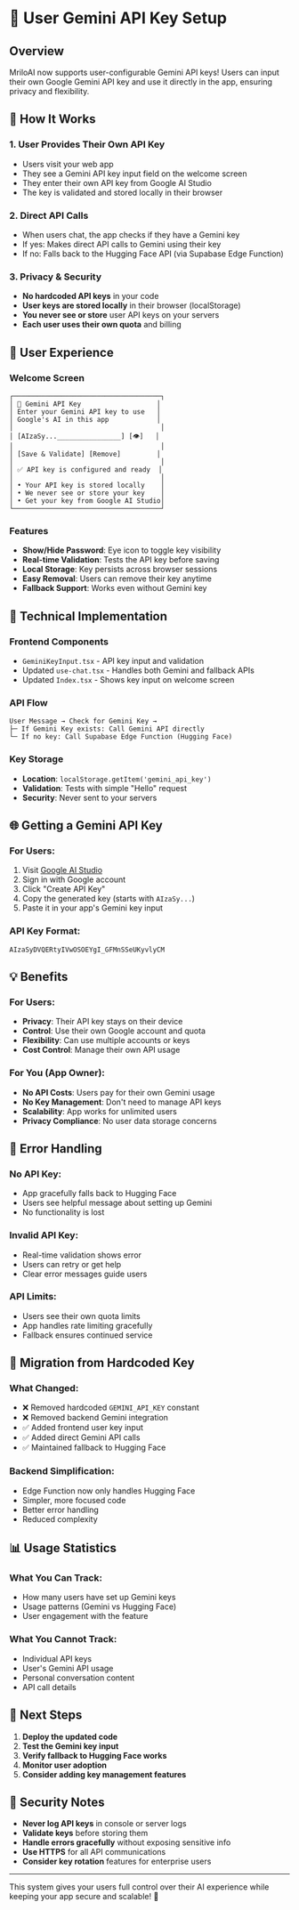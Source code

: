 # 🔑 User Gemini API Key Setup

## Overview
MriloAI now supports user-configurable Gemini API keys! Users can input their own Google Gemini API key and use it directly in the app, ensuring privacy and flexibility.

## 🚀 How It Works

### 1. **User Provides Their Own API Key**
- Users visit your web app
- They see a Gemini API key input field on the welcome screen
- They enter their own API key from Google AI Studio
- The key is validated and stored locally in their browser

### 2. **Direct API Calls**
- When users chat, the app checks if they have a Gemini key
- If yes: Makes direct API calls to Gemini using their key
- If no: Falls back to the Hugging Face API (via Supabase Edge Function)

### 3. **Privacy & Security**
- **No hardcoded API keys** in your code
- **User keys are stored locally** in their browser (localStorage)
- **You never see or store** user API keys on your servers
- **Each user uses their own quota** and billing

## 📱 User Experience

### Welcome Screen
```
┌─────────────────────────────────────┐
│ 🔑 Gemini API Key                   │
│ Enter your Gemini API key to use   │
│ Google's AI in this app            │
│                                     │
│ [AIzaSy...________________] [👁️]   │
│                                     │
│ [Save & Validate] [Remove]         │
│                                     │
│ ✅ API key is configured and ready  │
│                                     │
│ • Your API key is stored locally    │
│ • We never see or store your key    │
│ • Get your key from Google AI Studio│
└─────────────────────────────────────┘
```

### Features
- **Show/Hide Password**: Eye icon to toggle key visibility
- **Real-time Validation**: Tests the API key before saving
- **Local Storage**: Key persists across browser sessions
- **Easy Removal**: Users can remove their key anytime
- **Fallback Support**: Works even without Gemini key

## 🔧 Technical Implementation

### Frontend Components
- `GeminiKeyInput.tsx` - API key input and validation
- Updated `use-chat.tsx` - Handles both Gemini and fallback APIs
- Updated `Index.tsx` - Shows key input on welcome screen

### API Flow
```
User Message → Check for Gemini Key → 
├─ If Gemini Key exists: Call Gemini API directly
└─ If no key: Call Supabase Edge Function (Hugging Face)
```

### Key Storage
- **Location**: `localStorage.getItem('gemini_api_key')`
- **Validation**: Tests with simple "Hello" request
- **Security**: Never sent to your servers

## 🌐 Getting a Gemini API Key

### For Users:
1. Visit [Google AI Studio](https://makersuite.google.com/app/apikey)
2. Sign in with Google account
3. Click "Create API Key"
4. Copy the generated key (starts with `AIzaSy...`)
5. Paste it in your app's Gemini key input

### API Key Format:
```
AIzaSyDVQERtyIVwOSOEYgI_GFMnSSeUKyvlyCM
```

## 💡 Benefits

### For Users:
- **Privacy**: Their API key stays on their device
- **Control**: Use their own Google account and quota
- **Flexibility**: Can use multiple accounts or keys
- **Cost Control**: Manage their own API usage

### For You (App Owner):
- **No API Costs**: Users pay for their own Gemini usage
- **No Key Management**: Don't need to manage API keys
- **Scalability**: App works for unlimited users
- **Privacy Compliance**: No user data storage concerns

## 🚨 Error Handling

### No API Key:
- App gracefully falls back to Hugging Face
- Users see helpful message about setting up Gemini
- No functionality is lost

### Invalid API Key:
- Real-time validation shows error
- Users can retry or get help
- Clear error messages guide users

### API Limits:
- Users see their own quota limits
- App handles rate limiting gracefully
- Fallback ensures continued service

## 🔄 Migration from Hardcoded Key

### What Changed:
- ❌ Removed hardcoded `GEMINI_API_KEY` constant
- ❌ Removed backend Gemini integration
- ✅ Added frontend user key input
- ✅ Added direct Gemini API calls
- ✅ Maintained fallback to Hugging Face

### Backend Simplification:
- Edge Function now only handles Hugging Face
- Simpler, more focused code
- Better error handling
- Reduced complexity

## 📊 Usage Statistics

### What You Can Track:
- How many users have set up Gemini keys
- Usage patterns (Gemini vs Hugging Face)
- User engagement with the feature

### What You Cannot Track:
- Individual API keys
- User's Gemini API usage
- Personal conversation content
- API call details

## 🎯 Next Steps

1. **Deploy the updated code**
2. **Test the Gemini key input**
3. **Verify fallback to Hugging Face works**
4. **Monitor user adoption**
5. **Consider adding key management features**

## 🔐 Security Notes

- **Never log API keys** in console or server logs
- **Validate keys** before storing them
- **Handle errors gracefully** without exposing sensitive info
- **Use HTTPS** for all API communications
- **Consider key rotation** features for enterprise users

---

This system gives your users full control over their AI experience while keeping your app secure and scalable! 🚀
